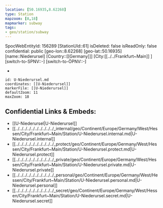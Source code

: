 ```yaml
---
location: [50.16935,8.62268]
type: Station 
mapzoom: [8,18] 
mapmarker: subway 
tags:
- geo/station/subway
---
```

SpocWebEntityId: 156289
[StationUId::61]
isDeleted: false
isReadOnly: false
confidential: public
[geo-lon::8.62268]
[geo-lat::50.16935]
[name::Niederursel]
[Country::[[Germany]]]
[City:[[../../Frankfurt~Main]] ]
[switch-to-SPNV::-]
[switch-to-ÖPNV::-]

-

```leaflet
id: U-Niederursel.md
coordinates: [[U-Niederursel]]
markerFile: [[U-Niederursel]]
defaultZoom: 11 
maxZoom: 18
```


## Confidential Links & Embeds: 
- [[U-Niederursel|U-Niederursel]] 
- [[../../../../../../../../../../_internal/geo/Continent/Europe/Germany/West/Hessen/City/Frankfurt~Main/Station/U-Niederursel.internal.md|U-Niederursel.internal]] 
- [[../../../../../../../../../../_protect/geo/Continent/Europe/Germany/West/Hessen/City/Frankfurt~Main/Station/U-Niederursel.protect.md|U-Niederursel.protect]] 
- [[../../../../../../../../../../_private/geo/Continent/Europe/Germany/West/Hessen/City/Frankfurt~Main/Station/U-Niederursel.private.md|U-Niederursel.private]] 
- [[../../../../../../../../../../_personal/geo/Continent/Europe/Germany/West/Hessen/City/Frankfurt~Main/Station/U-Niederursel.personal.md|U-Niederursel.personal]] 
- [[../../../../../../../../../../_secret/geo/Continent/Europe/Germany/West/Hessen/City/Frankfurt~Main/Station/U-Niederursel.secret.md|U-Niederursel.secret]] 
